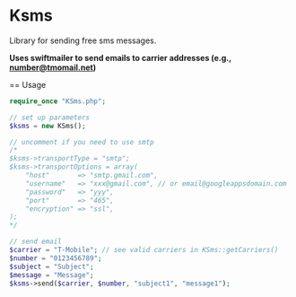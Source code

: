 Ksms
====

Library for sending free sms messages. 

**Uses swiftmailer to send emails to carrier addresses (e.g., number@tmomail.net)**

== Usage

```php
require_once "KSms.php";

// set up parameters
$ksms = new KSms();

// uncomment if you need to use smtp
/*
$ksms->transportType = "smtp";
$ksms->transportOptions = array(
	"host"       => "smtp.gmail.com",
	"username"   => "xxx@gmail.com", // or email@googleappsdomain.com
	"password"   => "yyy",
	"port"       => "465",
	"encryption" => "ssl",
);
*/

// send email
$carrier = "T-Mobile"; // see valid carriers in KSms::getCarriers()
$number = "0123456789";
$subject = "Subject";
$message = "Message";
$ksms->send($carrier, $number, "subject1", "message1");
```
